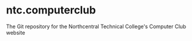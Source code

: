 # ntc.computerclub
The Git repository for the Northcentral Technical College's Computer Club website

